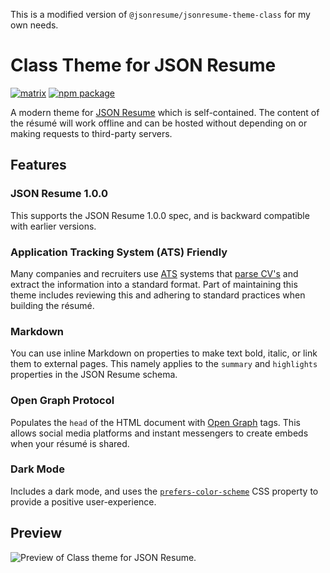 This is a modified version of `@jsonresume/jsonresume-theme-class` for my own needs.

# Class Theme for JSON Resume

[![matrix](https://img.shields.io/badge/matrix-join%20chat-%230dbd8b)](https://matrix.to/#/#json-resume:one.ems.host)
[![npm package](https://img.shields.io/npm/v/@jsonresume/jsonresume-theme-class)](https://www.npmjs.com/package/@jsonresume/jsonresume-theme-class)

A modern theme for [JSON Resume](http://jsonresume.org/) which is self-contained. The content of the résumé will work offline and can be hosted without depending on or making requests to third-party servers.

## Features

### JSON Resume 1.0.0

This supports the JSON Resume 1.0.0 spec, and is backward compatible with earlier versions.

### Application Tracking System (ATS) Friendly

Many companies and recruiters use [ATS](https://en.wikipedia.org/wiki/Applicant_tracking_system) systems that [parse CV's](https://en.wikipedia.org/wiki/R%C3%A9sum%C3%A9_parsing) and extract the information into a standard format. Part of maintaining this theme includes reviewing this and adhering to standard practices when building the résumé.

### Markdown

You can use inline Markdown on properties to make text bold, italic, or link them to external pages. This namely applies to the `summary` and `highlights` properties in the JSON Resume schema.

### Open Graph Protocol

Populates the `head` of the HTML document with [Open Graph](https://ogp.me/) tags. This allows social media platforms and instant messengers to create embeds when your résumé is shared.

### Dark Mode

Includes a dark mode, and uses the [`prefers-color-scheme`](https://developer.mozilla.org/en-US/docs/Web/CSS/@media/prefers-color-scheme) CSS property to provide a positive user-experience.

## Preview 

![Preview of Class theme for JSON Resume.](./assets/preview.png)
